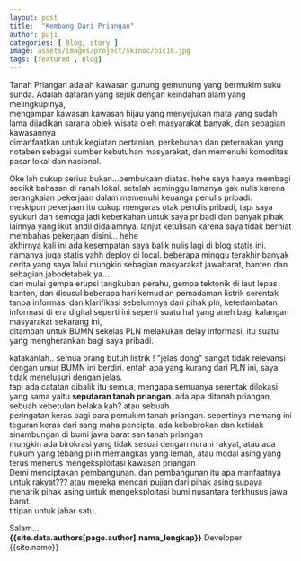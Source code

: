 ```yaml
---
layout: post
title:  "Kembang Dari Priangan"
author: puji
categories: [ Blog, story ]
image: assets/images/project/skinoc/pic10.jpg
tags: [featured , Blog]
---  
```


Tanah Priangan adalah kawasan gunung gemunung yang bermukim suku sunda. Adalah dataran yang sejuk dengan keindahan alam yang melingkupinya,  
mengampar kawasan kawasan hijau yang menyejukan mata yang sudah lama dijadikan sarana objek wisata oleh masyarakat banyak, dan sebagian kawasannya  
dimanfaatkan untuk kegiatan pertanian, perkebunan dan peternakan yang notaben sebagai sumber kebutuhan masyarakat, dan memenuhi komoditas pasar lokal dan nasional.  

Oke lah cukup serius bukan...pembukaan diatas. hehe saya hanya membagi sedikit bahasan di ranah lokal, setelah seminggu lamanya gak nulis karena serangkaian pekerjaan dalam memenuhi keuanga  penulis pribadi.  
meskipun pekerjaan itu cukup menguras otak penulis pribadi, tapi saya syukuri dan semoga jadi keberkahan untuk saya pribadi dan banyak pihak lainnya yang ikut andil didalamnya. lanjut ketulisan karena saya tidak berniat membahas pekerjaan disini... hehe  
akhirnya kali ini ada kesempatan saya balik nulis lagi di blog statis ini. namanya juga statis yahh deploy di local.  beberapa minggu terakhir banyak cerita yang saya lalui mungkin sebagian masyarakat jawabarat, banten dan sebagian jabodetabek ya...  
dari mulai gempa erupsi tangkuban perahu, gempa tektonik di laut lepas banten, dan disusul beberapa hari kemudian pemadaman listrik serentak   
tanpa informasi dan klarifikasi sebelumnya dari pihak pln, keterlambatan informasi di era digital seperti ini seperti suatu hal yang aneh bagi kalangan masyarakat sekarang ini,   
ditambah untuk BUMN sekelas PLN melakukan delay informasi, itu suatu yang mengherankan bagi saya pribadi.  

katakanlah.. semua orang butuh listrik ! "jelas dong" sangat tidak relevansi dengan umur BUMN ini berdiri. entah apa yang kurang dari PLN ini, saya tidak menelusuri dengan jelas.  
tapi ada catatan dibalik itu semua, mengapa semuanya serentak dilokasi yang sama yaitu **seputaran tanah priangan**. ada apa ditanah priangan, sebuah kebetulan belaka kah? atau sebuah  
peringatan keras bagi para pemukim tanah priangan. sepertinya memang ini teguran keras dari sang maha pencipta, ada kebobrokan dan ketidak sinambungan di bumi jawa barat san tanah priangan  
mungkin ada birokrasi yang tidak sesuai dengan nurani rakyat, atau ada hukum yang tebang pilih memangkas yang lemah, atau modal asing yang terus menerus mengeksploitasi kawasan priangan  
Demi menciptakan pembangunan. dan pembangunan itu apa manfaatnya untuk rakyat??? atau mereka mencari pujian dari pihak asing supaya menarik pihak asing untuk mengeksploitasi bumi nusantara terkhusus jawa barat.  
titipan untuk jabar satu.

Salam....  
**{{site.data.authors[page.author].nama_lengkap}}** Developer {{site.name}}

